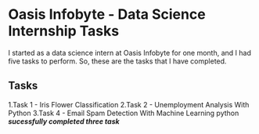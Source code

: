 # Oasis Infobyte - Data Science Internship Tasks

I started as a data science intern at Oasis Infobyte for one month, and I had five tasks to perform. So, these are the tasks that I have completed.

## Tasks

 1.Task 1 - Iris Flower Classification
 2.Task 2 - Unemployment Analysis With Python
 3.Task 4 - Email Spam Detection With Machine Learning python
 ***sucessfully completed three task***
